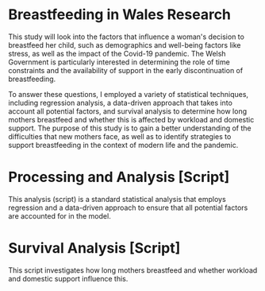 # Breastfeeding in Wales Research

This study will look into the factors that influence a woman's decision to breastfeed her child, such as demographics and well-being factors like stress, as well as the impact of the Covid-19 pandemic. The Welsh Government is particularly interested in determining the role of time constraints and the availability of support in the early discontinuation of breastfeeding.

To answer these questions, I employed a variety of statistical techniques, including regression analysis, a data-driven approach that takes into account all potential factors, and survival analysis to determine how long mothers breastfeed and whether this is affected by workload and domestic support. The purpose of this study is to gain a better understanding of the difficulties that new mothers face, as well as to identify strategies to support breastfeeding in the context of modern life and the pandemic.

# Processing and Analysis [Script]

This analysis (script) is a standard statistical analysis that employs regression and a data-driven approach to ensure that all potential factors are accounted for in the model.

# Survival Analysis [Script]

This script investigates how long mothers breastfeed and whether workload and domestic support influence this.
